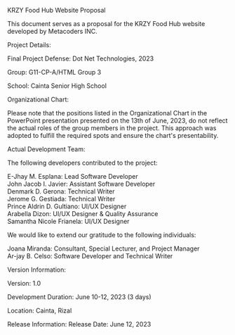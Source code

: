 KRZY Food Hub Website Proposal

This document serves as a proposal for the KRZY Food Hub website developed by Metacoders INC.

Project Details:

Final Project Defense: Dot Net Technologies, 2023

Group: G11-CP-A/HTML Group 3

School: Cainta Senior High School

Organizational Chart:

Please note that the positions listed in the Organizational Chart in the PowerPoint presentation presented on the 13th of June, 2023, do not reflect the actual roles of the group members in the project. 
This approach was adopted to fulfill the required spots and ensure the chart's presentability.

Actual Development Team:

The following developers contributed to the project:

E-Jhay M. Esplana: Lead Software Developer <br>
John Jacob I. Javier: Assistant Software Developer <br>
Denmark D. Gerona: Technical Writer <br>
Jerome G. Gestiada: Technical Writer <br>
Prince Aldrin D. Gultiano: UI/UX Designer <br>
Arabella Dizon: UI/UX Designer & Quality Assurance <br>
Samantha Nicole Frianela: UI/UX Designer <br>

We would like to extend our gratitude to the following individuals:

Joana Miranda: Consultant, Special Lecturer, and Project Manager <br>
Ar-jay B. Celso: Software Developer and Technical Writer

Version Information:

Version: 1.0

Development Duration: June 10-12, 2023 (3 days)

Location: Cainta, Rizal

Release Information: Release Date: June 12, 2023
